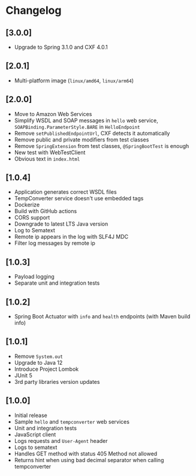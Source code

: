 # Changelog

## [3.0.0]

- Upgrade to Spring 3.1.0 and CXF 4.0.1

## [2.0.1]

- Multi-platform image (`linux/amd64`, `linux/arm64`)

## [2.0.0]

- Move to Amazon Web Services
- Simplify WSDL and SOAP messages in `hello` web service, `SOAPBinding.ParameterStyle.BARE` in `HelloEndpoint`
- Remove `setPublishedEndpointUrl`, CXF detects it automatically
- Remove public and private modifiers from test classes
- Remove `SpringExtension` from test classes, `@SpringBootTest` is enough
- New test with WebTestClient
- Obvious text in `index.html`

## [1.0.4]

- Application generates correct WSDL files
- TempConverter service doesn't use embedded tags
- Dockerize
- Build with GitHub actions
- CORS support
- Downgrade to latest LTS Java version
- Log to Sematext
- Remote ip appears in the log with SLF4J MDC  
- Filter log messages by remote ip 

## [1.0.3]

- Payload logging
- Separate unit and integration tests

## [1.0.2]

- Spring Boot Actuator with `info` and `health` endpoints (with Maven build info)

## [1.0.1]

- Remove `System.out`
- Upgrade to Java 12
- Introduce Project Lombok
- JUnit 5
- 3rd party libraries version updates

## [1.0.0]

- Initial release
- Sample `hello` and `tempconverter` web services
- Unit and integration tests
- JavaScript client
- Logs requests and `User-Agent` header
- Logs to sematext
- Handles GET method with status 405 Method not allowed
- Returns hint when using bad decimal separator when calling tempconverter
